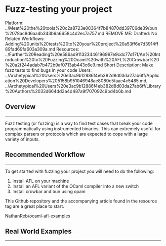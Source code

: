 # Fuzz-testing your project

Platform: ../Meet%20the%20tools%20c2a8723e00364f7b84870dd39706de39/bun%2078ac8d6aa4b343b9a6658c4d2ec7a757.md
REMOVE ME: Drafted: No
Related Workflows: Adding%20units%20tests%20to%20your%20project%20a53ff6e7d3914ff89fad69fa603a309a.md
Resources: ../Further%20Reading%20e586ad911323446196997e9cdc77d17f/An%20Introduction%20to%20Fuzzing%20Ocaml%20with%20AFL%20Crowbar%20%20a2f244adab7b472b9af0713ab443c6e9.md
Short Description: Make fuzz tests to find bugs in your code
Users: ../Archetypical%20Users%20e3ac9b12886f4eb382d8d03da27ab6ff/Application%20Developers%205158b951046948ae8080c5faae4c5485.md, ../Archetypical%20Users%20e3ac9b12886f4eb382d8d03da27ab6ff/Library%20Authors%2033d664dd3a4d487a9f707092c9bd4b6b.md

## Overview

---

Fuzz testing (or fuzzing) is a way to find test cases that break your code programmatically using instrumented binaries. This can extremely useful for complex parsers or protocols which are expected to cope with a large variety of inputs.

## Recommended Workflow

---

To get started with fuzzing your project you will need to do the following: 

1. Install AFL on your machine 
2. Install an AFL variant of the OCaml compiler into a new switch
3. Install crowbar and bun using opam 

This Github repository and the accompanying article found in the resource tag are a great place to start. 

[NathanReb/ocaml-afl-examples](https://github.com/NathanReb/ocaml-afl-examples)

## Real World Examples

---